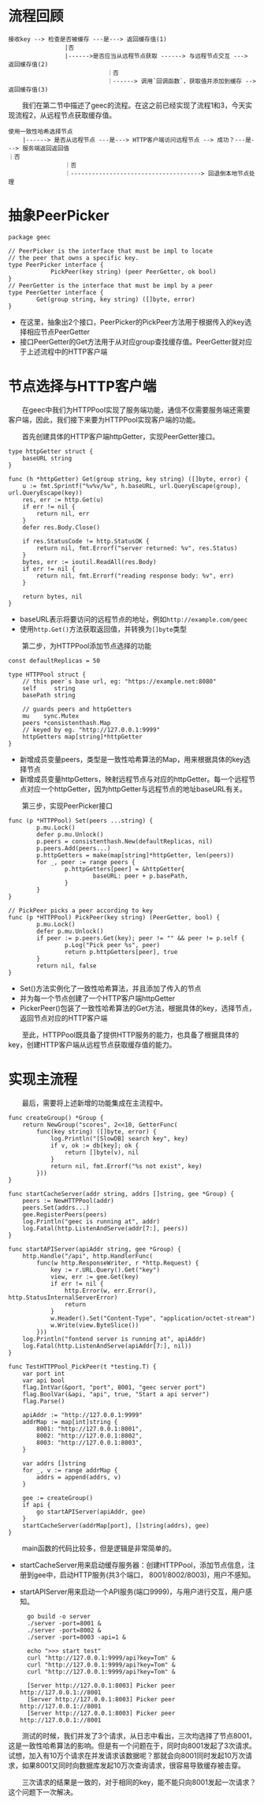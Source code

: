 
# 流程回顾

    接收key --> 检查是否被缓存 ---是---> 返回缓存值(1)
                    |否
                    |------>是否应当从远程节点获取 ------> 与远程节点交互 ---> 返回缓存值(2)
                                ｜否
                                ｜------> 调用`回调函数`，获取值并添加到缓存 --> 返回缓存值(3)

&emsp;&emsp;我们在第二节中描述了geec的流程。在这之前已经实现了流程1和3，今天实现流程2，从远程节点获取缓存值。

    使用一致性哈希选择节点
        |------> 是否从远程节点 ---是---> HTTP客户端访问远程节点 --> 成功？---是---> 服务端返回返回值                                                    ｜否
                    ｜否
                    ｜-------------------------------------> 回退倒本地节点处理

# 抽象PeerPicker

    package geec

    // PeerPicker is the interface that must be impl to locate
    // the peer that owns a specific key.
    type PeerPicker interface {
                PickPeer(key string) (peer PeerGetter, ok bool)
    }
    // PeerGetter is the interface that must be impl by a peer
    type PeerGetter interface {
            Get(group string, key string) ([]byte, error)
    }

- 在这里，抽象出2个接口，PeerPicker的PickPeer方法用于根据传入的key选择相应节点PeerGetter
- 接口PeerGetter的Get方法用于从对应group查找缓存值。PeerGetter就对应于上述流程中的HTTP客户端

# 节点选择与HTTP客户端

&emsp;&emsp;在geec中我们为HTTPPool实现了服务端功能，通信不仅需要服务端还需要客户端，因此，我们接下来要为HTTPPool实现客户端的功能。

&emsp;&emsp;首先创建具体的HTTP客户端httpGetter，实现PeerGetter接口。

    type httpGetter struct {
        baseURL string
    }

    func (h *httpGetter) Get(group string, key string) ([]byte, error) {
        u := fmt.Sprintf("%v%v/%v", h.baseURL, url.QueryEscape(group), url.QueryEscape(key))
        res, err := http.Get(u)
        if err != nil {
            return nil, err
        }
        defer res.Body.Close()

        if res.StatusCode != http.StatusOK {
            return nil, fmt.Errorf("server returned: %v", res.Status)
        }
        bytes, err := ioutil.ReadAll(res.Body)
        if err != nil {
            return nil, fmt.Errorf("reading response body: %v", err)
        }

        return bytes, nil
    }

- baseURL表示将要访问的远程节点的地址，例如`http://example.com/geec`
- 使用`http.Get()`方法获取返回值，并转换为`[]byte`类型

&emsp;&emsp;第二步，为HTTPPool添加节点选择的功能

    const defaultReplicas = 50

    type HTTPPool struct {
        // this peer`s base url, eg: "https://example.net:8080"
        self     string
        basePath string

        // guards peers and httpGetters
        mu    sync.Mutex
        peers *consistenthash.Map
        // keyed by eg. "http://127.0.0.1:9999"
        httpGetters map[string]*httpGetter
    }

- 新增成员变量peers，类型是一致性哈希算法的Map，用来根据具体的key选择节点
- 新增成员变量httpGetters，映射远程节点与对应的httpGetter。每一个远程节点对应一个httpGetter，因为httpGetter与远程节点的地址baseURL有关。

&emsp;&emsp;第三步，实现PeerPicker接口

    func (p *HTTPPool) Set(peers ...string) {
            p.mu.Lock()
            defer p.mu.Unlock()
            p.peers = consistenthash.New(defaultReplicas, nil)
            p.peers.Add(peers...)
            p.httpGetters = make(map[string]*httpGetter, len(peers))
            for _, peer := range peers {
                    p.httpGetters[peer] = &httpGetter{
                            baseURL: peer + p.basePath,
                    }
            }
    }

    // PickPeer picks a peer according to key
    func (p *HTTPPool) PickPeer(key string) (PeerGetter, bool) {
            p.mu.Lock()
            defer p.mu.Unlock()
            if peer := p.peers.Get(key); peer != "" && peer != p.self {
                    p.Log("Pick peer %s", peer)
                    return p.httpGetters[peer], true
            }
            return nil, false
    }

- Set()方法实例化了一致性哈希算法，并且添加了传入的节点
- 并为每一个节点创建了一个HTTP客户端httpGetter
- PickerPeer()包装了一致性哈希算法的Get方法，根据具体的key，选择节点，返回节点对应的HTTP客户端

&emsp;&emsp;至此，HTTPPool既具备了提供HTTP服务的能力，也具备了根据具体的key，创建HTTP客户端从远程节点获取缓存值的能力。

# 实现主流程

&emsp;&emsp;最后，需要将上述新增的功能集成在主流程中。

    func createGroup() *Group {
        return NewGroup("scores", 2<<10, GetterFunc(
            func(key string) ([]byte, error) {
                log.Println("[SlowDB] search key", key)
                if v, ok := db[key]; ok {
                    return []byte(v), nil
                }
                return nil, fmt.Errorf("%s not exist", key)
            }))
    }

    func startCacheServer(addr string, addrs []string, gee *Group) {
        peers := NewHTTPPool(addr)
        peers.Set(addrs...)
        gee.RegisterPeers(peers)
        log.Println("geec is running at", addr)
        log.Fatal(http.ListenAndServe(addr[7:], peers))
    }

    func startAPIServer(apiAddr string, gee *Group) {
        http.Handle("/api", http.HandlerFunc(
            func(w http.ResponseWriter, r *http.Request) {
                key := r.URL.Query().Get("key")
                view, err := gee.Get(key)
                if err != nil {
                    http.Error(w, err.Error(), http.StatusInternalServerError)
                    return
                }
                w.Header().Set("Content-Type", "application/octet-stream")
                w.Write(view.ByteSlice())
            }))
        log.Println("fontend server is running at", apiAddr)
        log.Fatal(http.ListenAndServe(apiAddr[7:], nil))
    }

    func TestHTTPPool_PickPeer(t *testing.T) {
        var port int
        var api bool
        flag.IntVar(&port, "port", 8001, "geec server port")
        flag.BoolVar(&api, "api", true, "Start a api server")
        flag.Parse()

        apiAddr := "http://127.0.0.1:9999"
        addrMap := map[int]string {
            8001: "http://127.0.0.1:8001",
            8002: "http://127.0.0.1:8002",
            8003: "http://127.0.0.1:8003",
        }

        var addrs []string
        for _, v := range addrMap {
            addrs = append(addrs, v)
        }

        gee := createGroup()
        if api {
            go startAPIServer(apiAddr, gee)
        }
        startCacheServer(addrMap[port], []string(addrs), gee)
    }

&emsp;&emsp;main函数的代码比较多，但是逻辑是非常简单的。

- startCacheServer用来启动缓存服务器：创建HTTPPool，添加节点信息，注册到gee中，启动HTTP服务(共3个端口， 8001/8002/8003)，用户不感知。
- startAPIServer用来启动一个API服务(端口9999)，与用户进行交互，用户感知。

        go build -o server 
        ./server -port=8001 &
        ./server -port=8002 &
        ./server -port=8003 -api=1 &

        echo ">>> start test"
        curl "http://127.0.0.1:9999/api?key=Tom" &
        curl "http://127.0.0.1:9999/api?key=Tom" &
        curl "http://127.0.0.1:9999/api?key=Tom" &

        [Server http://127.0.0.1:8003] Picker peer http://127.0.0.1://8001
        [Server http://127.0.0.1:8003] Picker peer http://127.0.0.1://8001
        [Server http://127.0.0.1:8003] Picker peer http://127.0.0.1://8001

&emsp;&emsp;测试的时候，我们并发了3个请求，从日志中看出，三次均选择了节点8001，这是一致性哈希算法的影响。但是有一个问题在于，同时向8001发起了3次请求。试想，加入有10万个请求在并发请求该数据呢？那就会向8001同时发起10万次请求，如果8001又同时向数据库发起10万次查询请求，很容易导致缓存被击穿。

&emsp;&emsp;三次请求的结果是一致的，对于相同的key，能不能只向8001发起一次请求？这个问题下一次解决。